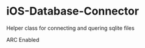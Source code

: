iOS-Database-Connector
======================

Helper class for connecting and quering sqlite files

ARC Enabled